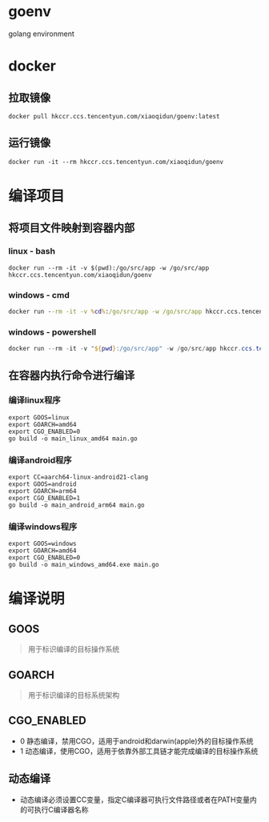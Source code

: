 # goenv
golang environment

# docker

## 拉取镜像
```
docker pull hkccr.ccs.tencentyun.com/xiaoqidun/goenv:latest
```

## 运行镜像
```
docker run -it --rm hkccr.ccs.tencentyun.com/xiaoqidun/goenv
```

# 编译项目

## 将项目文件映射到容器内部

### linux - bash
```shell
docker run --rm -it -v $(pwd):/go/src/app -w /go/src/app hkccr.ccs.tencentyun.com/xiaoqidun/goenv
```

### windows - cmd
```bat
docker run --rm -it -v %cd%:/go/src/app -w /go/src/app hkccr.ccs.tencentyun.com/xiaoqidun/goenv
```

### windows - powershell
```powershell
docker run --rm -it -v "${pwd}:/go/src/app" -w /go/src/app hkccr.ccs.tencentyun.com/xiaoqidun/goenv
```

## 在容器内执行命令进行编译

### 编译linux程序
```shell
export GOOS=linux
export GOARCH=amd64
export CGO_ENABLED=0
go build -o main_linux_amd64 main.go
```

### 编译android程序
```shell
export CC=aarch64-linux-android21-clang
export GOOS=android
export GOARCH=arm64
export CGO_ENABLED=1
go build -o main_android_arm64 main.go
```

### 编译windows程序
```shell
export GOOS=windows
export GOARCH=amd64
export CGO_ENABLED=0
go build -o main_windows_amd64.exe main.go
```

# 编译说明

## GOOS
> 用于标识编译的目标操作系统

## GOARCH
> 用于标识编译的目标系统架构

## CGO_ENABLED
- 0 静态编译，禁用CGO，适用于android和darwin(apple)外的目标操作系统
- 1 动态编译，使用CGO，适用于依靠外部工具链才能完成编译的目标操作系统

## 动态编译
- 动态编译必须设置CC变量，指定C编译器可执行文件路径或者在PATH变量内的可执行C编译器名称
